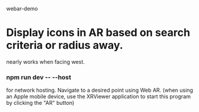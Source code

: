 webar-demo

# Display icons in AR based on search criteria or radius away.

nearly works when facing west.

### npm run dev -- --host 
for network hosting.
Navigate to a desired point using Web AR.
(when using an Apple mobile device, use the XRViewer application to start this program by clicking the "AR" button)
